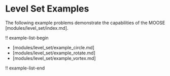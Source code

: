 # Level Set Examples

The following example problems demonstrate the capabilities of the MOOSE [modules/level_set/index.md].

!! example-list-begin

- [modules/level_set/example_circle.md]
- [modules/level_set/example_rotate.md]
- [modules/level_set/example_vortex.md]

!! example-list-end
